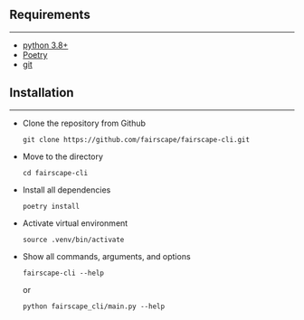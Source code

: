 ## Requirements
---
- [python 3.8+](https://www.python.org/downloads/release/python-380/)
- [Poetry](https://python-poetry.org/docs/#installation)
- [git](https://git-scm.com/downloads)

## Installation
--- 
- Clone the repository from Github 

    ```
    git clone https://github.com/fairscape/fairscape-cli.git
    ```

- Move to the directory

     ```
     cd fairscape-cli
     ```

- Install all dependencies

    ```
    poetry install
    ```

- Activate virtual environment  

    ```
    source .venv/bin/activate
    ```

- Show all commands, arguments, and options

    ```
    fairscape-cli --help
    ```

    or 

    ```
    python fairscape_cli/main.py --help
    ```